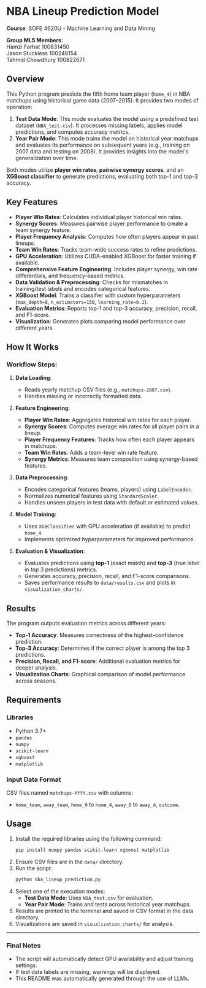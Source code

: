 # NBA Lineup Prediction Model  

**Course**: SOFE 4620U - Machine Learning and Data Mining  

**Group ML5 Members**:  
Hamzi Farhat 100831450  
Jason Stuckless 100248154  
Tahmid Chowdhury 100822671  

## Overview
This Python program predicts the fifth home team player (`home_4`) in NBA matchups using historical game data (2007–2015). It provides two modes of operation:

1. **Test Data Mode**: This mode evaluates the model using a predefined test dataset (`NBA_test.csv`). It processes missing labels, applies model predictions, and computes accuracy metrics.
2. **Year Pair Mode**: This mode trains the model on historical year matchups and evaluates its performance on subsequent years (e.g., training on 2007 data and testing on 2008). It provides insights into the model's generalization over time.

Both modes utilize **player win rates**, **pairwise synergy scores**, and an **XGBoost classifier** to generate predictions, evaluating both top-1 and top-3 accuracy.

## Key Features
- **Player Win Rates**: Calculates individual player historical win rates.
- **Synergy Scores**: Measures pairwise player performance to create a team synergy feature.
- **Player Frequency Analysis**: Computes how often players appear in past lineups.
- **Team Win Rates**: Tracks team-wide success rates to refine predictions.
- **GPU Acceleration**: Utilizes CUDA-enabled XGBoost for faster training if available.
- **Comprehensive Feature Engineering**: Includes player synergy, win rate differentials, and frequency-based metrics.
- **Data Validation & Preprocessing**: Checks for mismatches in training/test labels and encodes categorical features.
- **XGBoost Model**: Trains a classifier with custom hyperparameters (`max_depth=8`, `n_estimators=150`, `learning_rate=0.1`).
- **Evaluation Metrics**: Reports top-1 and top-3 accuracy, precision, recall, and F1-score.
- **Visualization**: Generates plots comparing model performance over different years.

## How It Works
### Workflow Steps:
1. **Data Loading**:  
   - Reads yearly matchup CSV files (e.g., `matchups-2007.csv`).
   - Handles missing or incorrectly formatted data.
   
2. **Feature Engineering**:  
   - **Player Win Rates**: Aggregates historical win rates for each player.  
   - **Synergy Scores**: Computes average win rates for all player pairs in a lineup.  
   - **Player Frequency Features**: Tracks how often each player appears in matchups.  
   - **Team Win Rates**: Adds a team-level win rate feature.  
   - **Synergy Metrics**: Measures team composition using synergy-based features.
   
3. **Data Preprocessing**:  
   - Encodes categorical features (teams, players) using `LabelEncoder`.  
   - Normalizes numerical features using `StandardScaler`.  
   - Handles unseen players in test data with default or estimated values.  
   
4. **Model Training**:  
   - Uses `XGBClassifier` with GPU acceleration (if available) to predict `home_4`.  
   - Implements optimized hyperparameters for improved performance.
   
5. **Evaluation & Visualization**:  
   - Evaluates predictions using **top-1** (exact match) and **top-3** (true label in top 3 predictions) metrics.  
   - Generates accuracy, precision, recall, and F1-score comparisons.  
   - Saves performance results to `data/results.csv` and plots in `visualization_charts/`.

## Results
The program outputs evaluation metrics across different years:
- **Top-1 Accuracy**: Measures correctness of the highest-confidence prediction.  
- **Top-3 Accuracy**: Determines if the correct player is among the top 3 predictions.  
- **Precision, Recall, and F1-score**: Additional evaluation metrics for deeper analysis.
- **Visualization Charts**: Graphical comparison of model performance across seasons.

## Requirements
### Libraries
- Python 3.7+
- `pandas`
- `numpy`
- `scikit-learn`
- `xgboost`
- `matplotlib`

### Input Data Format
CSV files named `matchups-YYYY.csv` with columns:  
- `home_team`, `away_team`, `home_0` to `home_4`, `away_0` to `away_4`, `outcome`.

## Usage
1. Install the required libraries using the following command:
   ```bash
   pip install numpy pandas scikit-learn xgboost matplotlib
   ```
2. Ensure CSV files are in the `data/` directory.  
3. Run the script:
   ```bash
   python nba_lineup_prediction.py
   ```
4. Select one of the execution modes:
   - **Test Data Mode**: Uses `NBA_test.csv` for evaluation.
   - **Year Pair Mode**: Trains and tests across historical year matchups.
5. Results are printed to the terminal and saved in CSV format in the data directory. 
6. Visualizations are saved in `visualization_charts/` for analysis.

---

### Final Notes
- The script will automatically detect GPU availability and adjust training settings.
- If test data labels are missing, warnings will be displayed.
- This README was automatically generated through the use of LLMs.
